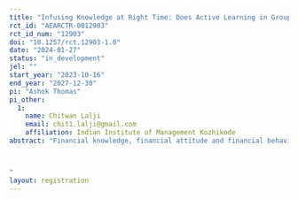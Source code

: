 ```yaml
---
title: "Infusing Knowledge at Right Time: Does Active Learning in Groups Matter?"
rct_id: "AEARCTR-0012903"
rct_id_num: "12903"
doi: "10.1257/rct.12903-1.0"
date: "2024-01-27"
status: "in_development"
jel: ""
start_year: "2023-10-16"
end_year: "2027-12-30"
pi: "Ashok Thomas"
pi_other:
  1:
    name: Chitwan Lalji
    email: chit1.lalji@gmail.com
    affiliation: Indian Institute of Management Kozhikode
abstract: "Financial knowledge, financial attitude and financial behaviour, especially amongst school going children, is quite low in India. Using a Randomized Controlled Trial (RCT) design, we propose to measure the efficacy of a financial knowledge training programme in addressing the problem. We propose to train children in Kerala by engaging them in activities and participatory theatre. If found effective, this intervention can easily be scaled up for implementation as a policy to improve financial knowledge, financial attitude and financial behaviour among school going children.

"
layout: registration
---
```


